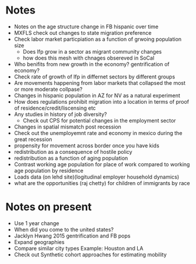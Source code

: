 # Notes  
 - Notes on the age structure change in FB hispanic over time  
 - MXFLS check out changes to state migration preference 
 - Check labor market particpiation as a function of grwoing population size  
   - Does lfp grow in a sector as  migrant community changes  
   - how does this mesh with chnages obsereved in SoCal  
 - Who benifits from new growth in the economy? gentrification of economy?  
 - Check rate of growth of lfp in differnet sectors by different groups 
 - Are movements happening from labor markets that collapsed the most or more moderate collpase? 
 - Changes in hispanic population in AZ for NV as a natural experiment  
 - How does regulations prohibit migration into a location in terms of proof of residence/credit/liscensing etc  
 - Any studies in history of job diversity?  
   - Check out CPS for potential changes in the employment sector  
 - Changes in spatial mismatch post recession  
 - Check out the unemployemnt rate and economy in mexico during the great recession  
 - propensity for movement across border once you have kids 
 - redistribution as a consequence of hostile policy  
 - redistribution as a function of aging population  
 - Contrast working age population for place of work compared to working age population by residence  
 - Loads data (on lehd site)(logitudinal employer household dynamics) 
 - what are the opportunities (raj chetty) for children of immigrants by race 

# Notes on present
 - Use 1 year change
 - When did you come to the united states?
 - Jacklyn Hwang 2015 gentrification and FB pops
 - Expand geographies
 - Compare similar city types Example: Houston and LA
 - Check out Synthetic cohort approaches for estimating mobility
